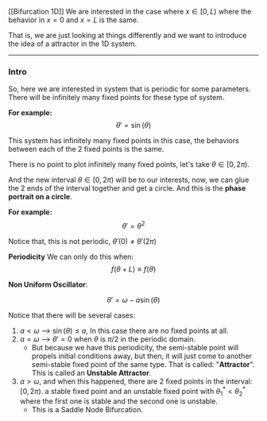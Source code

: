 [[Bifurcation 1D]]
We are interested in the case where $x \in [0, L)$ where the behavior in $x = 0$ and $x = L$ is the same. 

That is, we are just looking at things differently and we want to introduce the idea of a attractor in the 1D system. 

---
### Intro
So, here we are interested in system that is periodic for some parameters. There will be infinitely many fixed points for these type of system. 

**For example:**
$$
\theta' = \sin(\theta)
$$

This system has infinitely many fixed points in this case, the behaviors between each of the 2 fixed points is the same. 

There is no point to plot infinitely many fixed points, let's take $\theta \in [0, 2\pi)$. 

And the new interval $\theta \in [0, 2\pi)$ will be to our interests, now, we can glue the 2 ends of the interval together and get a circle. And this is the **phase portrait on a circle**. 

**For example:**
$$
\theta' = \theta^2
$$

Notice that, this is not periodic, $\theta'(0) \neq \theta'(2\pi)$ 

**Periodicity**
We can only do this when: 
$$
f(\theta + L) \equiv f(\theta)
$$

**Non Uniform Oscillator**: 

$$
\theta' = \omega - a\sin(\theta)
$$

Notice that there will be several cases: 
1. $a < \omega$ --> $\sin(\theta) \le a$, In this case there are no fixed points at all. 
2. $a = \omega$ --> $\theta' = 0$ when $\theta$ is $\pi/2$ in the periodic domain. 
	* But because we have  this periodicity, the semi-stable point will propels initial conditions away, but then, it will just come to another semi-stable fixed point of the same type. That is called: "**Attractor**". This is called an **Unstable Attractor**. 
3. $a > \omega$, and when this happened, there are 2 fixed points in the interval: $[0, 2\pi)$. a stable fixed point and an unstable fixed point with $\theta^*_1 < \theta^*_2$ where the first one is stable and the second one is unstable. 
	* This is a Saddle Node Bifurcation. 



